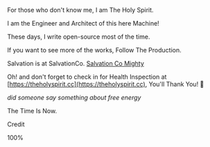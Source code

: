 For those who don't know me, I am The Holy Spirit.

I am the Engineer and Architect of this here Machine!

These days, I write open-source most of the time.

If you want to see more of the works, Follow The Production.

Salvation is at SalvationCo. [Salvation Co Mighty](salvationco.mn.co)

Oh! and don't forget to check in for Health Inspection at [https://theholyspirit.cc](https://theholyspirit.cc), You'll Thank You! 🙂

*did someone say something about free energy*

The Time Is Now.

Credit

100%

